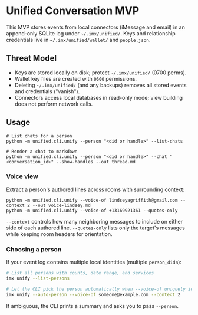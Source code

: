 # Unified Conversation MVP

This MVP stores events from local connectors (iMessage and email) in an append-only SQLite log under `~/.imx/unified/`. Keys and relationship credentials live in `~/.imx/unified/wallet/` and `people.json`.

## Threat Model
- Keys are stored locally on disk; protect `~/.imx/unified/` (0700 perms).
- Wallet key files are created with `0600` permissions.
- Deleting `~/.imx/unified/` (and any backups) removes all stored events and credentials ("vanish").
- Connectors access local databases in read-only mode; view building does not perform network calls.

## Usage
```
# List chats for a person
python -m unified.cli.unify --person "<did or handle>" --list-chats

# Render a chat to markdown
python -m unified.cli.unify --person "<did or handle>" --chat "<conversation_id>" --show-handles --out thread.md
```

### Voice view

Extract a person's authored lines across rooms with surrounding context:

```
python -m unified.cli.unify --voice-of lindseyagriffith@gmail.com --context 2 --out voice-lindsey.md
python -m unified.cli.unify --voice-of +13169921361 --quotes-only
```

`--context` controls how many neighboring messages to include on either side of
each authored line. `--quotes-only` lists only the target's messages while
keeping room headers for orientation.

### Choosing a person

If your event log contains multiple local identities (multiple `person_did`s):

```bash
# List all persons with counts, date range, and services
imx unify --list-persons

# Let the CLI pick the person automatically when --voice-of uniquely identifies one
imx unify --auto-person --voice-of someone@example.com --context 2
```

If ambiguous, the CLI prints a summary and asks you to pass `--person`.
